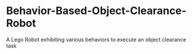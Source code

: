 # Behavior-Based-Object-Clearance-Robot
A Lego Robot exhibiting various behaviors to execute an object clearance task
